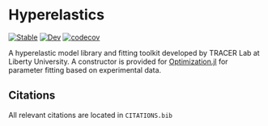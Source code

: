 # Hyperelastics
[![Stable](https://img.shields.io/badge/docs-stable-blue.svg)](https://cfarm6.github.io/Hyperelastics.jl/stable) [![Dev](https://img.shields.io/badge/docs-dev-blue.svg)](https://cfarm6.github.io/Hyperelastics.jl/dev)
[![codecov](https://codecov.io/gh/TRACER-LULab/Hyperelastics.jl/graph/badge.svg?token=EML9TQUEP9)](https://codecov.io/gh/TRACER-LULab/Hyperelastics.jl)


A hyperelastic model library and fitting toolkit developed by TRACER Lab at Liberty University. A constructor is provided for [Optimization.jl](https://github.com/SciML/Optimization.jl) for parameter fitting based on experimental data.


## Citations
All relevant citations are located in `CITATIONS.bib`
